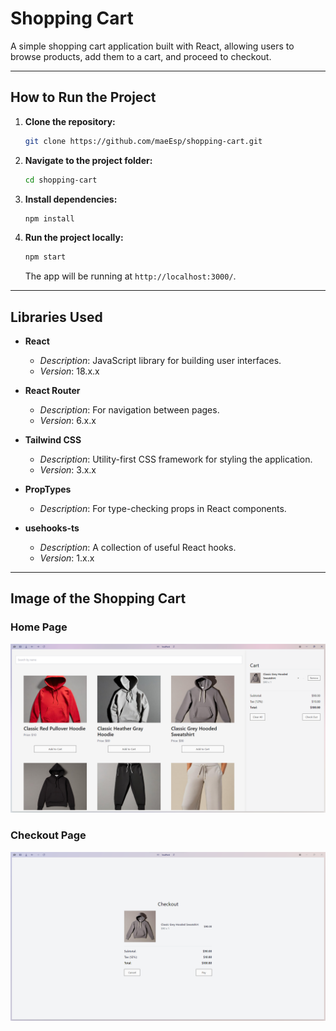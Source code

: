 # Shopping Cart

A simple shopping cart application built with React, allowing users to browse products, add them to a cart, and proceed to checkout.

---

## How to Run the Project

1. **Clone the repository:**
   ```bash
   git clone https://github.com/maeEsp/shopping-cart.git
   ```

2. **Navigate to the project folder:**
   ```bash
   cd shopping-cart
   ```

3. **Install dependencies:**
   ```bash
   npm install
   ```

4. **Run the project locally:**
   ```bash
   npm start
   ```

   The app will be running at `http://localhost:3000/`.

---

## Libraries Used

- **React**  
  - *Description*: JavaScript library for building user interfaces.
  - *Version*: 18.x.x

- **React Router**
  - *Description*: For navigation between pages.
  - *Version*: 6.x.x

- **Tailwind CSS**
  - *Description*: Utility-first CSS framework for styling the application.
  - *Version*: 3.x.x

- **PropTypes**
  - *Description*: For type-checking props in React components.

- **usehooks-ts**
  - *Description*: A collection of useful React hooks.
  - *Version*: 1.x.x

---

## Image of the Shopping Cart

### Home Page
![Home Page](public/Home.png)

### Checkout Page
![Checkout Page](public/Checkout.png)

